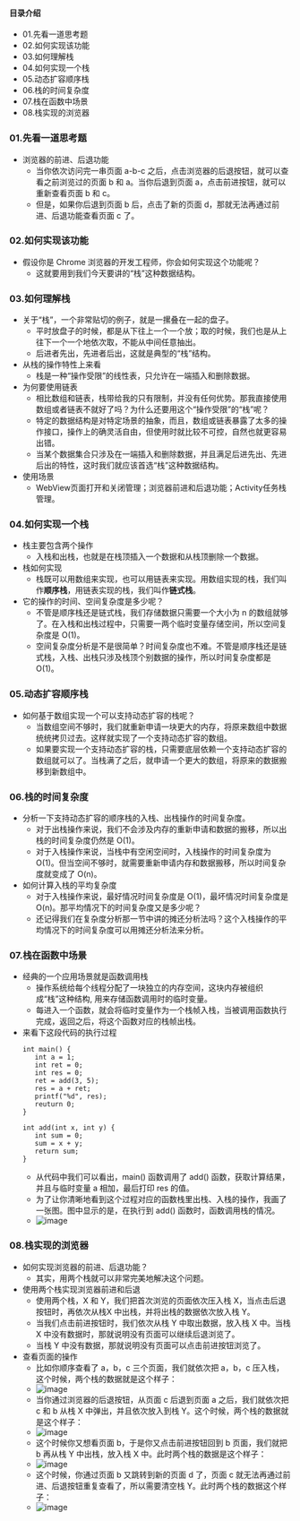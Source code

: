 #### 目录介绍
- 01.先看一道思考题
- 02.如何实现该功能
- 03.如何理解栈
- 04.如何实现一个栈
- 05.动态扩容顺序栈
- 06.栈的时间复杂度
- 07.栈在函数中场景
- 08.栈实现的浏览器



### 01.先看一道思考题
- 浏览器的前进、后退功能
    - 当你依次访问完一串页面 a-b-c 之后，点击浏览器的后退按钮，就可以查看之前浏览过的页面 b 和 a。当你后退到页面 a，点击前进按钮，就可以重新查看页面 b 和 c。
    - 但是，如果你后退到页面 b 后，点击了新的页面 d，那就无法再通过前进、后退功能查看页面 c 了。


### 02.如何实现该功能
- 假设你是 Chrome 浏览器的开发工程师，你会如何实现这个功能呢？
    - 这就要用到我们今天要讲的“栈”这种数据结构。


### 03.如何理解栈
- 关于“栈”，一个非常贴切的例子，就是一摞叠在一起的盘子。
    - 平时放盘子的时候，都是从下往上一个一个放；取的时候，我们也是从上往下一个一个地依次取，不能从中间任意抽出。
    - 后进者先出，先进者后出，这就是典型的“栈”结构。
- 从栈的操作特性上来看
    - 栈是一种“操作受限”的线性表，只允许在一端插入和删除数据。
- 为何要使用链表
    - 相比数组和链表，栈带给我的只有限制，并没有任何优势。那我直接使用数组或者链表不就好了吗？为什么还要用这个“操作受限”的“栈”呢？
    - 特定的数据结构是对特定场景的抽象，而且，数组或链表暴露了太多的操作接口，操作上的确灵活自由，但使用时就比较不可控，自然也就更容易出错。
    - 当某个数据集合只涉及在一端插入和删除数据，并且满足后进先出、先进后出的特性，这时我们就应该首选“栈”这种数据结构。
- 使用场景
    - WebView页面打开和关闭管理；浏览器前进和后退功能；Activity任务栈管理。


### 04.如何实现一个栈
- 栈主要包含两个操作
    - 入栈和出栈，也就是在栈顶插入一个数据和从栈顶删除一个数据。
- 栈如何实现
    - 栈既可以用数组来实现，也可以用链表来实现。用数组实现的栈，我们叫作**顺序栈**，用链表实现的栈，我们叫作**链式栈**。
- 它的操作的时间、空间复杂度是多少呢？
    - 不管是顺序栈还是链式栈，我们存储数据只需要一个大小为 n 的数组就够了。在入栈和出栈过程中，只需要一两个临时变量存储空间，所以空间复杂度是 O(1)。
    - 空间复杂度分析是不是很简单？时间复杂度也不难。不管是顺序栈还是链式栈，入栈、出栈只涉及栈顶个别数据的操作，所以时间复杂度都是 O(1)。


### 05.动态扩容顺序栈
- 如何基于数组实现一个可以支持动态扩容的栈呢？
    - 当数组空间不够时，我们就重新申请一块更大的内存，将原来数组中数据统统拷贝过去。这样就实现了一个支持动态扩容的数组。
    - 如果要实现一个支持动态扩容的栈，只需要底层依赖一个支持动态扩容的数组就可以了。当栈满了之后，就申请一个更大的数组，将原来的数据搬移到新数组中。



### 06.栈的时间复杂度
- 分析一下支持动态扩容的顺序栈的入栈、出栈操作的时间复杂度。
    - 对于出栈操作来说，我们不会涉及内存的重新申请和数据的搬移，所以出栈的时间复杂度仍然是 O(1)。
    - 对于入栈操作来说，当栈中有空闲空间时，入栈操作的时间复杂度为 O(1)。但当空间不够时，就需要重新申请内存和数据搬移，所以时间复杂度就变成了 O(n)。
- 如何计算入栈的平均复杂度
    - 对于入栈操作来说，最好情况时间复杂度是 O(1)，最坏情况时间复杂度是 O(n)。那平均情况下的时间复杂度又是多少呢？
    - 还记得我们在复杂度分析那一节中讲的摊还分析法吗？这个入栈操作的平均情况下的时间复杂度可以用摊还分析法来分析。



### 07.栈在函数中场景
- 经典的一个应用场景就是函数调用栈
    - 操作系统给每个线程分配了一块独立的内存空间，这块内存被组织成“栈”这种结构, 用来存储函数调用时的临时变量。
    - 每进入一个函数，就会将临时变量作为一个栈帧入栈，当被调用函数执行完成，返回之后，将这个函数对应的栈帧出栈。
- 来看下这段代码的执行过程
    ``` 
    int main() {
       int a = 1; 
       int ret = 0;
       int res = 0;
       ret = add(3, 5);
       res = a + ret;
       printf("%d", res);
       reuturn 0;
    }
    
    int add(int x, int y) {
       int sum = 0;
       sum = x + y;
       return sum;
    }
    ```
    - 从代码中我们可以看出，main() 函数调用了 add() 函数，获取计算结果，并且与临时变量 a 相加，最后打印 res 的值。
    - 为了让你清晰地看到这个过程对应的函数栈里出栈、入栈的操作，我画了一张图。图中显示的是，在执行到 add() 函数时，函数调用栈的情况。
    - ![image](https://img-blog.csdnimg.cn/2dfde6968cd44f7c88069ecd70142d0d.png)



### 08.栈实现的浏览器
- 如何实现浏览器的前进、后退功能？
    - 其实，用两个栈就可以非常完美地解决这个问题。
- 使用两个栈实现浏览器前进和后退
    - 使用两个栈，X 和 Y，我们把首次浏览的页面依次压入栈 X，当点击后退按钮时，再依次从栈X 中出栈，并将出栈的数据依次放入栈 Y。
    - 当我们点击前进按钮时，我们依次从栈 Y 中取出数据，放入栈 X 中。当栈 X 中没有数据时，那就说明没有页面可以继续后退浏览了。
    - 当栈 Y 中没有数据，那就说明没有页面可以点击前进按钮浏览了。
- 查看页面的操作
    - 比如你顺序查看了 a，b，c 三个页面，我们就依次把 a，b，c 压入栈，这个时候，两个栈的数据就是这个样子：
    - ![image](https://img-blog.csdnimg.cn/5d77b65188fd4f0ea9deaea87f90b035.png)
    - 当你通过浏览器的后退按钮，从页面 c 后退到页面 a 之后，我们就依次把 c 和 b 从栈 X 中弹出，并且依次放入到栈 Y。这个时候，两个栈的数据就是这个样子：
    - ![image](https://img-blog.csdnimg.cn/3b968e2c41944fa59bc727b7fe5da8af.png)
    - 这个时候你又想看页面 b，于是你又点击前进按钮回到 b 页面，我们就把 b 再从栈 Y 中出栈，放入栈 X 中。此时两个栈的数据是这个样子：
    - ![image](https://img-blog.csdnimg.cn/1c4a0414a4b048c5ab543242ea57a8d5.png)
    - 这个时候，你通过页面 b 又跳转到新的页面 d 了，页面 c 就无法再通过前进、后退按钮重复查看了，所以需要清空栈 Y。此时两个栈的数据这个样子：
    - ![image](https://img-blog.csdnimg.cn/2bdbd45e9d6141ebb0d0525518904d80.webp)
